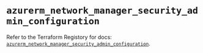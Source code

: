 # `azurerm_network_manager_security_admin_configuration`

Refer to the Terraform Registory for docs: [`azurerm_network_manager_security_admin_configuration`](https://www.terraform.io/docs/providers/azurerm/r/network_manager_security_admin_configuration).
